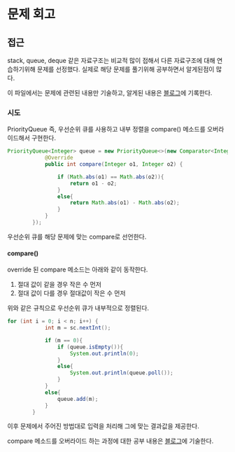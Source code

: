 # 문제 회고

## 접근
stack, queue, deque 같은 자료구조는 비교적 많이 접해서 다른 자료구조에 대해 연습하기위해 문제를 선정했다.
실제로 해당 문제를 풀기위해 공부하면서 알게된점이 많다.

이 파일에서는 문제에 관련된 내용만 기술하고, 알게된 내용은 [블로그](https://velog.io/@iamdragon/compare-override)에 기록한다.

### 시도
PriorityQueue 즉, 우선순위 큐를 사용하고 내부 정렬을 compare() 메소드를 오버라이드해서 구현한다.

```java
PriorityQueue<Integer> queue = new PriorityQueue<>(new Comparator<Integer>() {
            @Override
            public int compare(Integer o1, Integer o2) {

                if (Math.abs(o1) == Math.abs(o2)){
                    return o1 - o2;
                }
                else{
                    return Math.abs(o1) - Math.abs(o2);
                }
            }
        });
```

우선순위 큐를 해당 문제에 맞는 compare로 선언한다.

#### compare()
override 된 compare 메소드는 아래와 같이 동작한다.

1. 절대 값이 같을 경우 작은 수 먼저
2. 절대 값이 다를 경우 절대값이 작은 수 먼저

위와 같은 규칙으로 우선순위 큐가 내부적으로 정렬된다.

```java
for (int i = 0; i < n; i++) {
            int m = sc.nextInt();

            if (m == 0){
                if (queue.isEmpty()){
                    System.out.println(0);
                }
                else{
                    System.out.println(queue.poll());
                }
            }
            else{
                queue.add(m);
            }
        }
```

이후 문제에서 주어진 방법대로 입력을 처리해 그에 맞는 결과값을 제공한다.

compare 메소드를 오버라이드 하는 과정에 대한 공부 내용은 [블로그](https://velog.io/@iamdragon/compare-override)에 기술한다.
